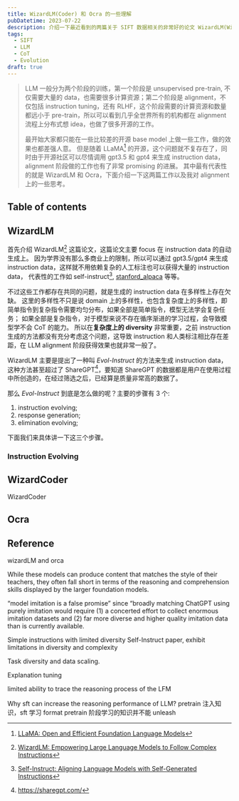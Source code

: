 ```yaml
---
title: WizardLM(Coder) 和 Ocra 的一些理解
pubDatetime: 2023-07-22
description: 介绍一下最近看到的两篇关于 SIFT 数据相关的非常好的论文 WizardLM(WizardCoder) 和 Ocra，以及我对这个问题的一些思考
tags:
  - SIFT
  - LLM
  - CoT
  - Evolution
draft: true
---
```


> LLM 一般分为两个阶段的训练，第一个阶段是 unsupervised pre-train, 不仅需要大量的 data，也需要很多计算资源；第二个阶段是 alignment，不仅包括 instruction tuning，还有 RLHF，这个阶段需要的计算资源和数量都远小于 pre-train，所以可以看到几乎全世界所有的机构都在 alignment 流程上分布式想 idea，也做了很多开源的工作。
>
> 最开始大家都只能在一些比较差的开源 base model 上做一些工作，做的效果也都差强人意。
> 但是随着 LLaMA[^1] 的开源，这个问题就不复存在了，同时由于开源社区可以尽情调用 gpt3.5 和 gpt4 来生成 instruction data，alignment 阶段做的工作也有了非常 promising 的进展。
> 其中最有代表性的就是 WizardLM 和 Ocra，下面介绍一下这两篇工作以及我对 alignment 上的一些思考。

## Table of contents

## WizardLM

首先介绍 WizardLM[^2] 这篇论文，这篇论文主要 focus 在 instruction data 的自动生成上。
因为学界没有那么多商业上的限制，所以可以通过 gpt3.5/gpt4 来生成 instruction data，这样就不用依赖复杂的人工标注也可以获得大量的 instruction data，
代表性的工作如 self-instruct[^3], [stanford_alpaca](https://github.com/tatsu-lab/stanford_alpaca) 等等。

不过这些工作都存在共同的问题，就是生成的 instruction data 在多样性上存在欠缺。
这里的多样性不只是说 domain 上的多样性，也包含复杂度上的多样性，即简单指令到复杂指令需要均匀分布，如果全部是简单指令，模型无法学会复杂任务；
如果全部是复杂指令，对于模型来说不存在循序渐进的学习过程，会导致模型学不会 CoT 的能力。
所以在**复杂度上的 diversity** 非常重要，之前 instruction 生成的方法都没有充分考虑这个问题，这导致 instruction 和人类标注相比存在差距，在 LLM alignment 阶段获得效果也就非常一般了。

WizardLM 主要是提出了一种叫 _Evol-Instruct_ 的方法来生成 instruction data，这种方法甚至超过了 ShareGPT[^4]，要知道 ShareGPT 的数据都是用户在使用过程中所创造的，在经过筛选之后，已经算是质量非常高的数据了。

那么 _Evol-Instruct_ 到底是怎么做的呢？主要的步骤有 3 个:

1. instruction evolving;
2. response generation;
3. elimination evolving;

下面我们来具体讲一下这三个步骤。

### Instruction Evolving

## WizardCoder

WizardCoder

## Ocra

## Reference

[^1]: [LLaMA: Open and Efficient Foundation Language Models](https://arxiv.org/abs/2302.13971)
[^2]: [WizardLM: Empowering Large Language Models to Follow Complex Instructions](https://arxiv.org/abs/2304.12244)
[^3]: [Self-Instruct: Aligning Language Models with Self-Generated Instructions](https://arxiv.org/abs/2212.10560)
[^4]: https://sharegpt.com/

<!-- [^4]: [WizardCoder: Empowering Code Large Language Models with Evol-Instruct](https://arxiv.org/abs/2306.08568) -->

wizardLM and orca

While these models can produce content that matches the style of their teachers, they often fall short in terms of the reasoning and comprehension skills displayed by the larger foundation models.

“model imitation is a false promise” since “broadly matching ChatGPT using purely imitation would require (1) a concerted effort to collect enormous imitation datasets and (2) far more diverse and higher quality imitation data than is currently available.

Simple instructions with limited diversity
Self-Instruct paper, exhibit limitations in diversity and complexity

Task diversity and data scaling.

Explanation tuning

limited ability to trace the reasoning process of the LFM

Why sft can increase the reasoning performance of LLM?
pretrain 注入知识，sft 学习 format
pretrain 阶段学习的知识并不能 unleash
